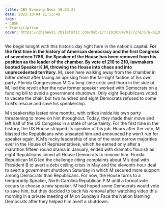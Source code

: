 ```yaml
---
title: CBS Evening News 10.03.23
date: 2023-10-04 21:53:48
tags:
- CBSN
- Transcription
cover: https://cbsnews1.cbsistatic.com/hub/i/r/2019/04/01/727e357a-a126-4138-a2c5-4d3222669d57/thumbnail/640x360/3ff2761028dc5c65cc4f07acd54bcd5c/cbsn2-logo-1920x1080.jpg
---
```

We begin tonight with this historic day right here in the nation’s capital. <strong>For the first time in the history of American democracy and the first Congress of seventeen 1789, the Speaker of the House has been removed from his position as the leader of the chamber. By vote of 216 to 210, lawmakers booted Speaker K.M, throwing the House into chaos and into unprecedented territory.</strong> M, seen here walking away from the chamber in bitter defeat after facing an uprising from the far-right faction of his own party. Florida Congressman M.G a long-time critic and thorn in the side of M, led the revolt after the now former speaker worked with Democrats on a funding bill to avoid a government shutdown. Only eight Republicans voted to vacate the chair, but two hundred and eight Democrats refused to come to M’s rescue and save his speakership. 

M speakership lasted nine months, with critics inside his own party threatening to move on him throughout. Today, they made their move and left half of the US Congress in a state of uncertainty. For the first time in the history, the US House stripped its speaker of his job. Hours after the vote, M blasted the Republicans who unseated him and announced he won’t run for speaker again. K.M’s rocky leadership of one of the most narrow majorities ever in the House of Representatives, which he earned only after a marathon fifteen round drama in January, ended with dramatic flourish as eight Republicans joined all House Democrats to remove him. Florida Republican M.G led the challenge citing complaints about M’s deal with President B to avert a debt ceiling crisis in May and the eleventh-hour deal to avert a government shutdown Saturday in which M secured more support among Democrats than Republicans. For now, the House turns to a temporarily Speaker, North Carolina Republican P.M until a formal vote occurs to choose a new speaker. M had hoped some Democrats would vote to save him, but they decided to back his removal after watching video this morning in a private meeting of M on Sunday’s Face the Nation blaming Democrats after they helped him avert a shutdown.
